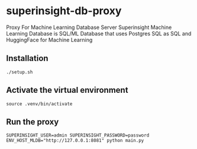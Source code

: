 # superinsight-db-proxy
Proxy For Machine Learning Database Server
Superinsight Machine Learning Database is SQL/ML Database that uses Postgres SQL as SQL and HuggingFace for Machine Learning

## Installation
```
./setup.sh
```

## Activate the virtual environment
```
source .venv/bin/activate
```

## Run the proxy
```
SUPERINSIGHT_USER=admin SUPERINSIGHT_PASSWORD=password ENV_HOST_MLDB="http://127.0.0.1:8081" python main.py
```